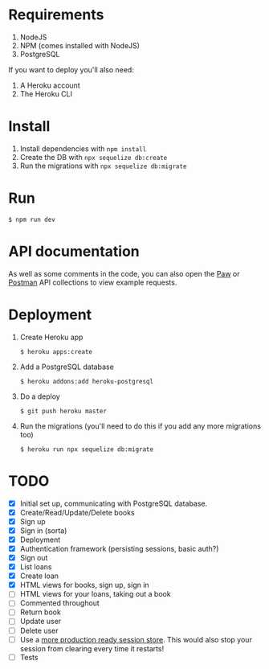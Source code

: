 # Requirements

1. NodeJS
2. NPM (comes installed with NodeJS)
3. PostgreSQL

If you want to deploy you'll also need:

1. A Heroku account
2. The Heroku CLI

# Install

1. Install dependencies with `npm install`
2. Create the DB with `npx sequelize db:create`
3. Run the migrations with `npx sequelize db:migrate`

# Run

```
$ npm run dev
```

# API documentation

As well as some comments in the code, you can also open the [Paw][paw] or
[Postman][postman] API collections to view example requests.

[paw]: https://paw.cloud/
[postman]: https://www.getpostman.com/

# Deployment

1. Create Heroku app

   ```
   $ heroku apps:create
   ```

2. Add a PostgreSQL database

   ```
   $ heroku addons:add heroku-postgresql
   ```

3. Do a deploy

   ```
   $ git push heroku master
   ```

4. Run the migrations (you'll need to do this if you add any more
   migrations too)

   ```
   $ heroku run npx sequelize db:migrate
   ```

# TODO

- [x] Initial set up, communicating with PostgreSQL database.
- [x] Create/Read/Update/Delete books
- [x] Sign up
- [x] Sign in (sorta)
- [x] Deployment
- [x] Authentication framework (persisting sessions, basic auth?)
- [x] Sign out
- [x] List loans
- [x] Create loan
- [x] HTML views for books, sign up, sign in
- [ ] HTML views for your loans, taking out a book
- [ ] Commented throughout
- [ ] Return book
- [ ] Update user
- [ ] Delete user
- [ ] Use a [more production ready session store](https://www.npmjs.com/package/express-session#compatible-session-stores).
      This would also stop your session from clearing every time it restarts!
- [ ] Tests
